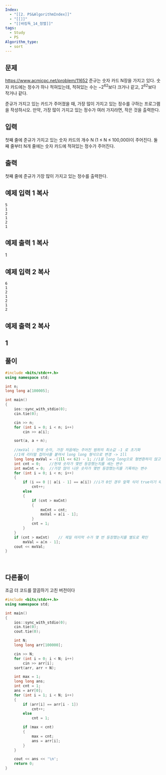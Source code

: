 ```yaml
---
Index:
  - "[[2. PS&AlgorithmIndex]]"
  - "[[]]"
  - "[[바킹독_14_정렬]]"
tags:
  - Study
  - PS
Algorithm_type:
  - sort
---
```


## 문제
https://www.acmicpc.net/problem/11652
준규는 숫자 카드 N장을 가지고 있다. 숫자 카드에는 정수가 하나 적혀있는데, 적혀있는 수는 $-2^{62}$보다 크거나 같고, $2^{62}$보다 작거나 같다.


준규가 가지고 있는 카드가 주어졌을 때, 가장 많이 가지고 있는 정수를 구하는 프로그램을 작성하시오. 만약, 가장 많이 가지고 있는 정수가 여러 가지라면, 작은 것을 출력한다.

## 입력

첫째 줄에 준규가 가지고 있는 숫자 카드의 개수 N (1 ≤ N ≤ 100,000)이 주어진다. 둘째 줄부터 N개 줄에는 숫자 카드에 적혀있는 정수가 주어진다.

## 출력

첫째 줄에 준규가 가장 많이 가지고 있는 정수를 출력한다.

## 예제 입력 1 복사

```
5
1
2
1
2
1
```

## 예제 출력 1 복사

1

## 예제 입력 2 복사

```
6
1
2
1
2
1
2
```

## 예제 출력 2 복사

1
   
---
## 풀이
```cpp
#include <bits/stdc++.h>
using namespace std;

int n;
long long a[100005];

int main() 
{
    ios::sync_with_stdio(0);
    cin.tie(0);

    cin >> n;
    for (int i = 0; i < n; i++)
        cin >> a[i];

    sort(a, a + n);
    
    //mxVal : 현재 숫자, 가장 처음에는 주어진 범위의 최소값 -1 로 초기화
    //1에 리터럴 접미사를 붙여서 long long 형식으로 변경 -> 1ll
    long long mxVal = -(1ll << 62) - 1; //1을 long long으로 형변환하지 않고 1 << 62로 작성시 int overflow 발생
    int cnt = 0;    //현재 숫자가 몇번 등장했는지를 세는 변수
    int mxCnt = 0;  //가장 많이 나온 숫자가 몇번 등장했는지를 기록하는 변수
    for (int i = 0; i < n; i++)
    {
        if (i == 0 || a[i - 1] == a[i]) //i가 0인 경우 앞쪽 식이 true이기 때문에 a[i-1]을 참조하지 않음
            cnt++;
        else
        {
            if (cnt > mxCnt)
            {
                mxCnt = cnt;
                mxVal = a[i - 1];
            }
            cnt = 1;
        }
    }
    if (cnt > mxCnt)    // 제일 마지막 수가 몇 번 등장했는지를 별도로 확인
        mxVal = a[n - 1];
    cout << mxVal;
}
```
   
   
## 다른풀이
조금 더 코드를 깔끔하기 고친 버전이다
```cpp
#include <bits/stdc++.h>
using namespace std;

int main() 
{
	ios::sync_with_stdio(0);
	cin.tie(0); 
	cout.tie(0);

	int N;
	long long arr[100000];

	cin >> N;
	for (int i = 0; i < N; i++) 
		cin >> arr[i];
	sort(arr, arr + N);

	int max = 1;
	long long ans;
	int cnt = 1;
	ans = arr[0];
	for (int i = 1; i < N; i++) 
	{
		if (arr[i] == arr[i - 1]) 
			cnt++;
		else 
			cnt = 1;

		if (max < cnt) 
		{
			max = cnt;
			ans = arr[i];
		}
	}

	cout << ans << '\n';
	return 0;
}
```
